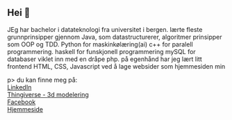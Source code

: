 ## Hei 👋

<p>
JEg har bachelor i datateknologi fra universitet i bergen.
lærte fleste grunnprinsipper gjennom Java, som datastructurerer, algoritmer
prinsipper som OOP og TDD.
Python for maskinkølæring(ai) 
c++ for paralell programmering.
haskell for funskjonell programmering
mySQL for databaser viklet inn med en dråpe php.
på egenhånd har jeg lært litt frontend HTML, CSS, Javascript
ved å lage websider som hjemmesiden min



p>
du kan finne meg på:
<br>
[LinkedIn](https://www.linkedin.com/in/jan-olav-berg-a90734b3/)
<br>
[Thingiverse - 3d modelering](https://www.thingiverse.com/martialcart/designs)
<br>
[Facebook](https://www.facebook.com/jan.o.berg.5)
<br>
[Hjemmeside](https://www.janolavberg.no)

<!--
**Martialcart/Martialcart** is a ✨ _special_ ✨ repository because its `README.md` (this file) appears on your GitHub profile.

Here are some ideas to get you started:



add link: 
    url turns into links
        (html didn't work)
            <a href="https://github.com/Martialcart?tab=repositories" target="_blank">Martialcart</a>
linebreak:
    <br> works
    (# didn't work) 

- 🔭 I’m currently working on ...
- 🌱 I’m currently learning ...
- 👯 I’m looking to collaborate on ...
- 🤔 I’m looking for help with ...
- 💬 Ask me about ...
- 📫 How to reach me: ...
- 😄 Pronouns: ...
- ⚡ Fun fact: ...
-->
        
